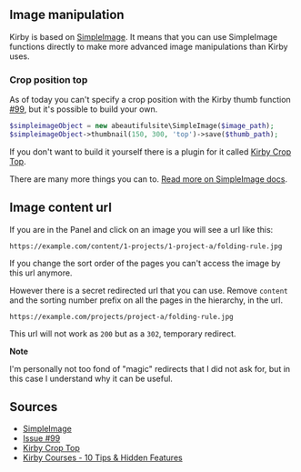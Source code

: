 ## Image manipulation

Kirby is based on [SimpleImage](https://github.com/claviska/SimpleImage). It means that you can use SimpleImage functions directly to make more advanced image manipulations than Kirby uses.

### Crop position top

As of today you can't specify a crop position with the Kirby thumb function [#99](https://github.com/getkirby/toolkit/issues/99), but it's possible to build your own.

```php
$simpleimageObject = new abeautifulsite\SimpleImage($image_path);
$simpleimageObject->thumbnail(150, 300, 'top')->save($thumb_path);
```

If you don't want to build it yourself there is a plugin for it called [Kirby Crop Top](https://github.com/jenstornell/kirby-crop-top).

There are many more things you can to. [Read more on SimpleImage docs](https://github.com/claviska/SimpleImage).

## Image content url

If you are in the Panel and click on an image you will see a url like this:

```text
https://example.com/content/1-projects/1-project-a/folding-rule.jpg
```

If you change the sort order of the pages you can't access the image by this url anymore.

However there is a secret redirected url that you can use. Remove `content` and the sorting number prefix on all the pages in the hierarchy, in the url.

```text
https://example.com/projects/project-a/folding-rule.jpg
```

This url will not work as `200` but as a `302`, temporary redirect.

**Note**

I'm personally not too fond of "magic" redirects that I did not ask for, but in this case I understand why it can be useful.

## Sources

- [SimpleImage](https://github.com/claviska/SimpleImage)
- [Issue #99](https://github.com/getkirby/toolkit/issues/99)
- [Kirby Crop Top](https://github.com/jenstornell/kirby-crop-top)
- [Kirby Courses - 10 Tips & Hidden Features](https://www.youtube.com/watch?v=YjbbcKWOLs8)
